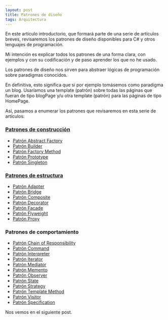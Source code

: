 ```yaml
---
layout: post
title: Patrones de diseño
tags: Arquitectura
---
```


En este artículo introductorio, que formará parte de una serie de artículos breves, revisaremos los patrones de diseño disponibles para C# y otros lenguajes de programación.

Mi intención es explicar todos los patrones de una forma clara, con ejemplos y con su codificación y de paso aprender los que no he usado.

Los patrones de diseño nos sirven para abstraer lógicas de programación sobre paradigmas conocidos.

En definitiva, esto significa que si por ejemplo tomásemos como paradigma un blog. Usaríamos una template (patrón) sobre todas las páginas que fueran de tipo blogPage y/u otra template (patrón)  para las páginas de tipo HomePage.

Así, pasamos a enumerar los patrones que revisaremos en esta serie de artículos:

### [Patrones de construcción](patrones-de-construccion "Patrones de construcción") ###

- [Patrón Abstract Factory](patron-abstract-factory "Patrón Abstract Factory")
- [Patrón Builder](patron-builder "Patrón Builder")
- [Patrón Factory Method](patron-factory-method "Patrón Factory Method")
- [Patrón Prototype](patron-prototype "Patrón Prototype")
- [Patrón Singleton](patron-singleton "Patrón Singleton")

### [Patrones de estructura](patrones-de-estructura "Patrones de estructura") ###

- [Patrón Adapter](patron-adapter "Patrón Adapter")
- [Patrón Bridge](patron-bridge "Patrón Bridge")
- [Patrón Composite](patron-composite "Patrón Composite")
- [Patrón Decorator](patron-decorator "Patrón Decorator")
- [Patrón Facade](patron-facade "Patrón Facade")
- [Patrón Flyweight](patron-flyweight "Patrón Flyweight")
- [Patrón Proxy](patron-proxy "Patrón Proxy")

### Patrones de comportamiento ###

- [Patrón Chain of Responsibility](patron-chain-of-responsability "Patrón Chain of Responsibility")
- [Patrón Command](patron-command "Patrón Command")
- [Patrón Interpreter](patron-interpreter "Patrón Interpreter")
- [Patrón Iterator](patron-iterator "Patrón Iterator")
- [Patrón Mediator](patron-mediator "Patrón Mediator")
- [Patrón Memento](patron-memento "Patrón Memento")
- [Patrón Observer](patron-observer "Patrón Observer")
- [Patrón State](patron-state "Patrón State")
- [Patrón Strategy](patron-strategy "Patrón Strategy")
- [Patrón Template Method](patron-template-method "Patrón Template Method")
- [Patrón Visitor](patron-visitor "Patrón Visitor")
- [Patrón Specification](patro-specification "Patrón Specification")

Nos vemos en el siguiente post.